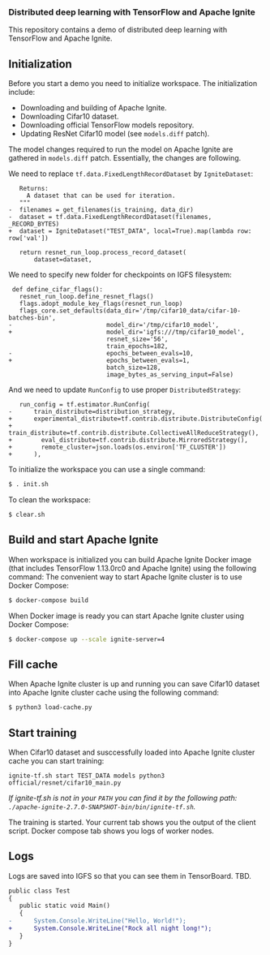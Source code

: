 ### Distributed deep learning with TensorFlow and Apache Ignite

This repository contains a demo of distributed deep learning with TensorFlow and Apache Ignite.

## Initialization

Before you start a demo you need to initialize workspace. The initialization include:

* Downloading and building of Apache Ignite.
* Downloading Cifar10 dataset.
* Downloading official TensorFlow models repository.
* Updating ResNet Cifar10 model (see `models.diff` patch).

The model changes required to run the model on Apache Ignite are gathered in `models.diff` patch. Essentially, the changes are following.

We need to replace `tf.data.FixedLengthRecordDataset` by `IgniteDataset`:

```python&diff
   Returns:
     A dataset that can be used for iteration.
   """
-  filenames = get_filenames(is_training, data_dir)
-  dataset = tf.data.FixedLengthRecordDataset(filenames, _RECORD_BYTES)
+  dataset = IgniteDataset("TEST_DATA", local=True).map(lambda row: row['val'])

   return resnet_run_loop.process_record_dataset(
       dataset=dataset,

```

We need to specify new folder for checkpoints on IGFS filesystem:

```python&diff
 def define_cifar_flags():
   resnet_run_loop.define_resnet_flags()
   flags.adopt_module_key_flags(resnet_run_loop)
   flags_core.set_defaults(data_dir='/tmp/cifar10_data/cifar-10-batches-bin',
-                          model_dir='/tmp/cifar10_model',
+                          model_dir='igfs:///tmp/cifar10_model',
                           resnet_size='56',
                           train_epochs=182,
-                          epochs_between_evals=10,
+                          epochs_between_evals=1,
                           batch_size=128,
                           image_bytes_as_serving_input=False)

```

And we need to update `RunConfig` to use proper `DistributedStrategy`:

```python&diff
   run_config = tf.estimator.RunConfig(
-      train_distribute=distribution_strategy,
+      experimental_distribute=tf.contrib.distribute.DistributeConfig(
+        train_distribute=tf.contrib.distribute.CollectiveAllReduceStrategy(),
+        eval_distribute=tf.contrib.distribute.MirroredStrategy(),
+        remote_cluster=json.loads(os.environ['TF_CLUSTER'])
+      ),
```

To initialize the workspace you can use a single command:

```bash
$ . init.sh
```

To clean the workspace:

```bash
$ clear.sh
```

## Build and start Apache Ignite

When workspace is initialized you can build Apache Ignite Docker image (that includes TensorFlow 1.13.0rc0 and Apache Ignite) using the following command:
The convenient way to start Apache Ignite cluster is to use Docker Compose:

```bash
$ docker-compose build
```

When Docker image is ready you can start Apache Ignite cluster using Docker Compose:

```bash
$ docker-compose up --scale ignite-server=4
```

## Fill cache

When Apache Ignite cluster is up and running you can save Cifar10 dataset into Apache Ignite cluster cache using the following command:

```bash
$ python3 load-cache.py
```

## Start training

When Cifar10 dataset and susccessfully loaded into Apache Ignite cluster cache you can start training:

```
ignite-tf.sh start TEST_DATA models python3 official/resnet/cifar10_main.py
```

*If ignite-tf.sh is not in your `PATH` you can find it by the following path: `./apache-ignite-2.7.0-SNAPSHOT-bin/bin/ignite-tf.sh`.*

The training is started. Your current tab shows you the output of the client script. Docker compose tab shows you logs of worker nodes.

## Logs

Logs are saved into IGFS so that you can see them in TensorBoard. TBD.

```diff
public class Test
{
   public static void Main()
   {
-      System.Console.WriteLine("Hello, World!");
+      System.Console.WriteLine("Rock all night long!");
   }
}
```
